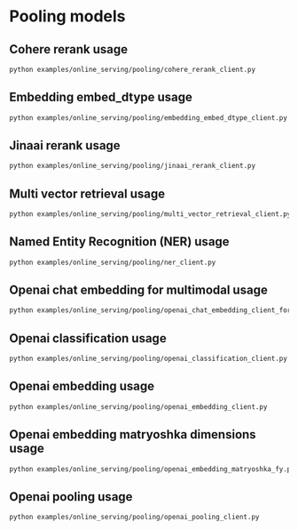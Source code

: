 # Pooling models

## Cohere rerank usage

```bash
python examples/online_serving/pooling/cohere_rerank_client.py
```

## Embedding embed_dtype usage

```bash
python examples/online_serving/pooling/embedding_embed_dtype_client.py
```

## Jinaai rerank usage

```bash
python examples/online_serving/pooling/jinaai_rerank_client.py
```

## Multi vector retrieval usage

```bash
python examples/online_serving/pooling/multi_vector_retrieval_client.py
```

## Named Entity Recognition (NER) usage

```bash
python examples/online_serving/pooling/ner_client.py
```

## Openai chat embedding for multimodal usage

```bash
python examples/online_serving/pooling/openai_chat_embedding_client_for_multimodal.py
```

## Openai classification usage

```bash
python examples/online_serving/pooling/openai_classification_client.py
```

## Openai embedding usage

```bash
python examples/online_serving/pooling/openai_embedding_client.py
```

## Openai embedding matryoshka dimensions usage

```bash
python examples/online_serving/pooling/openai_embedding_matryoshka_fy.py
```

## Openai pooling usage

```bash
python examples/online_serving/pooling/openai_pooling_client.py
```
